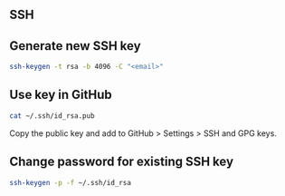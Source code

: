 ## SSH

## Generate new SSH key

```bash
ssh-keygen -t rsa -b 4096 -C "<email>"
```

## Use key in GitHub

```bash
cat ~/.ssh/id_rsa.pub
```

Copy the public key and add to GitHub > Settings > SSH and GPG keys.

## Change password for existing SSH key

```bash
ssh-keygen -p -f ~/.ssh/id_rsa
```

